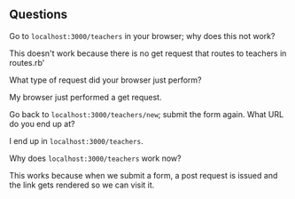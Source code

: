 ## Questions

Go to `localhost:3000/teachers` in your browser; why does this not work?

This doesn't work because there is no get request that routes to teachers in routes.rb'


What type of request did your browser just perform?

My browser just performed a get request.


Go back to `localhost:3000/teachers/new`; submit the form again. What URL do you end up at?

I end up in `localhost:3000/teachers`.


Why does `localhost:3000/teachers` work now?

This works because when we submit a form, a post request is issued and the link gets rendered so we can visit it. 

